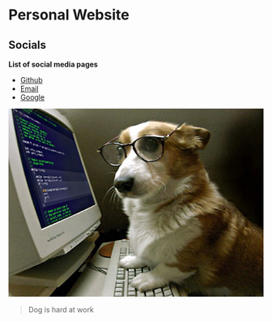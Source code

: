 # Personal Website
## Socials
**List of social media pages** 
- [Github](https://github.com/Jperez3313)
- [Email](https://gmail.com)
- [Google](https://www.google.com)


![Dog Image](./Images/DogCoding.png "Picture of a random dog")
>Dog is hard at work
